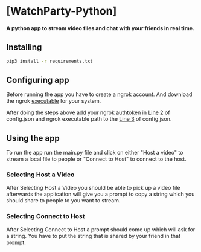 # [WatchParty-Python]
#### A python app to stream video files and chat with your friends in real time.

## Installing
```bash
pip3 install -r requirements.txt
```

## Configuring app
Before running the app you have to create a [ngrok](https://dashboard.ngrok.com/login) account. And download the ngrok [executable](https://ngrok.com/download) for your system. 

After doing the steps above add your ngrok authtoken in [Line 2](https://github.com/GamesBond008/WatchParty-Python/blob/master/config.json#L2) of config.json and ngrok executable path to the [Line 3](https://github.com/GamesBond008/WatchParty-Python/blob/master/config.json#L3) of config.json.

## Using the app

To run the app run the main.py file and click on either "Host a video" to stream a local file to people or "Connect to Host" to connect to the host.

### Selecting Host a Video
After Selecting Host a Video you should be able to pick up a video file afterwards the application will give you a prompt to copy a string which you should share to people to you want to stream.

### Selecting Connect to Host
After Selecting Connect to Host a prompt should come up which will ask for a string. You have to put the string that is shared by your friend in that prompt.